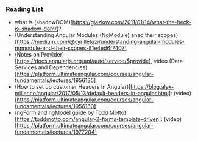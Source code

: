 ### Reading List

- what is (shadowDOM)[https://glazkov.com/2011/01/14/what-the-heck-is-shadow-dom/]?
- (Understanding Angular Modules (NgModule) anad their scopes)[https://medium.com/@cyrilletuzi/understanding-angular-modules-ngmodule-and-their-scopes-81e4ed6f7407]
- (Notes on Provider)[https://docs.angularjs.org/api/auto/service/$provide], video (Data Services and Dependencies)[https://platform.ultimateangular.com/courses/angular-fundamentals/lectures/1956135]
- (How to set up customer Headers in Angular)[https://blog.alex-miller.co/angular/2017/05/13/default-headers-in-angular.html]: (video)[https://platform.ultimateangular.com/courses/angular-fundamentals/lectures/1956160]
- (ngForm and ngModel guide by Todd Motto)[https://toddmotto.com/angular-2-forms-template-driven]: (video)[https://platform.ultimateangular.com/courses/angular-fundamentals/lectures/1977204]